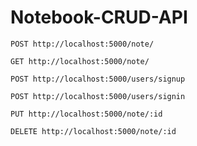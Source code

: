 # Notebook-CRUD-API

```
POST http://localhost:5000/note/
```
```
GET http://localhost:5000/note/
```
```
POST http://localhost:5000/users/signup
```
```
POST http://localhost:5000/users/signin
```
```
PUT http://localhost:5000/note/:id
```
```
DELETE http://localhost:5000/note/:id
```




